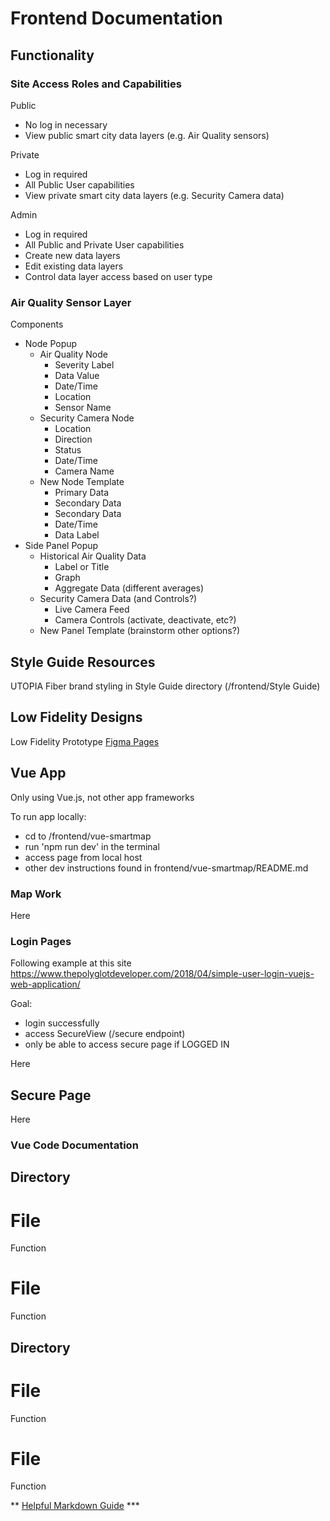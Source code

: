 # Frontend Documentation

## Functionality

### Site Access Roles and Capabilities

Public
- No log in necessary
- View public smart city data layers (e.g. Air Quality sensors)

Private
- Log in required
- All Public User capabilities
- View private smart city data layers (e.g. Security Camera data)

Admin
- Log in required
- All Public and Private User capabilities
- Create new data layers
- Edit existing data layers
- Control data layer access based on user type

### Air Quality Sensor Layer

Components
- Node Popup
    - Air Quality Node
        - Severity Label
        - Data Value
        - Date/Time
        - Location
        - Sensor Name
    - Security Camera Node
        - Location
        - Direction
        - Status
        - Date/Time
        - Camera Name
    - New Node Template
        - Primary Data
        - Secondary Data
        - Secondary Data
        - Date/Time
        - Data Label
- Side Panel Popup
    - Historical Air Quality Data
        - Label or Title
        - Graph
        - Aggregate Data (different averages)
    - Security Camera Data (and Controls?)
        - Live Camera Feed
        - Camera Controls (activate, deactivate, etc?)
    - New Panel Template (brainstorm other options?)

## Style Guide Resources

UTOPIA Fiber brand styling in Style Guide directory (/frontend/Style Guide)

## Low Fidelity Designs

Low Fidelity Prototype [Figma Pages](https://www.figma.com/file/OxQXoairUFvWArt17Ns8U2/CloudCity?node-id=2%3A3)

## Vue App

Only using Vue.js, not other app frameworks

To run app locally:
- cd to /frontend/vue-smartmap
- run 'npm run dev' in the terminal
- access page from local host
- other dev instructions found in frontend/vue-smartmap/README.md

### Map Work

Here

### Login Pages

Following example at this site 
https://www.thepolyglotdeveloper.com/2018/04/simple-user-login-vuejs-web-application/

Goal:
- login successfully
- access SecureView (/secure endpoint)
- only be able to access secure page if LOGGED IN

Here

## Secure Page

Here

### Vue Code Documentation

## Directory

# File

Function

# File

Function

## Directory

# File

Function

# File

Function


** [Helpful Markdown Guide](https://www.markdownguide.org/cheat-sheet/) ***
